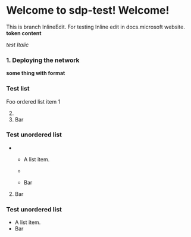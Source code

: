 # Welcome to sdp-test! Welcome!

This is branch InlineEdit. For testing Inline edit in docs.microsoft
website. **token content**

*test Italic*

### 1. Deploying the network
**some thing with format**

### Test list
Foo ordered list item 1


2.  
3.  Bar

### 

### Test unordered list

  -   - A list item.
    
      - 
      - Bar

2.  Bar

### Test unordered list
*   A list item.
*   Bar


